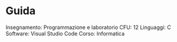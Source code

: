 # Guida

Insegnamento: Programmazione e laboratorio 
CFU: 12
Linguaggi: C
Software: Visual Studio Code
Corso: Informatica
